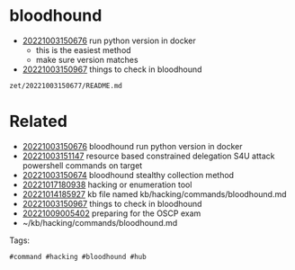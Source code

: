 # bloodhound

- [20221003150676](/zet/20221003150676/README.md) run python version in docker
  - this is the easiest method
  - make sure version matches
- [20221003150967](/zet/20221003150967/README.md) things to check in bloodhound

` zet/20221003150677/README.md `

# Related

- [20221003150676](/zet/20221003150676/README.md) bloodhound run python version in docker
- [20221003151147](/zet/20221003151147/README.md) resource based constrained delegation S4U attack powershell commands on target
- [20221003150674](/zet/20221003150674/README.md) bloodhound stealthy collection method
- [20221017180938](/zet/20221017180938/README.md) hacking or enumeration tool
- [20221014185927](/zet/20221014185927/README.md) kb file named kb/hacking/commands/bloodhound.md
- [20221003150967](/zet/20221003150967/README.md) things to check in bloodhound
- [20221009005402](/zet/20221009005402/README.md) preparing for the OSCP exam
- ~/kb/hacking/commands/bloodhound.md

Tags:

    #command #hacking #bloodhound #hub
